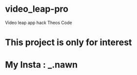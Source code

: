 # video_leap-pro

Video leap app hack Theos Code 

# This project is only for interest

# My Insta : _.nawn

